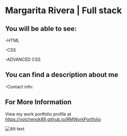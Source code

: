 # Margarita Rivera | Full stack

## You will be able to see:

-HTML

-CSS

-ADVANCED CSS


## You can find a description about me
-Contact info:


## For More Information
View my work portfolio profile at https://volchenok89.github.io/RMWorkPortfolio


![Alt text](/../<Mmain>/Desktop/Homework/Challenge2/assets/images/portfolio1.jpg?raw=true "iphone8 schreenshot")

